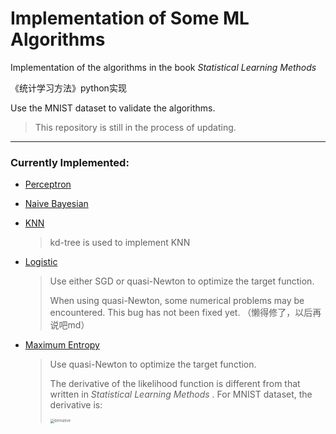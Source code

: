 # Implementation of Some ML Algorithms 
Implementation of the algorithms in the book *Statistical Learning Methods*  

《统计学习方法》python实现

Use the MNIST dataset to validate the algorithms.

>  This repository is still in the process of updating.

----

### Currently Implemented:

* [Perceptron](https://github.com/RockeyCoss/machineLearningImplementation/blob/main/models/Perceptron.py)

* [Naive Bayesian](https://github.com/RockeyCoss/machineLearningImplementation/blob/main/models/NaiveBayesian.py)

* [KNN](https://github.com/RockeyCoss/machineLearningImplementation/blob/main/models/KNN.py)

  > kd-tree is used to implement KNN

* [Logistic](https://github.com/RockeyCoss/machineLearningImplementation/blob/main/models/Logistic.py)

  > Use either SGD or quasi-Newton to optimize the target function.
  >
  > When using quasi-Newton, some numerical problems may be encountered. This bug has not been fixed yet. （懒得修了，以后再说吧md）

* [Maximum Entropy](https://github.com/RockeyCoss/machineLearningImplementation/blob/main/models/MaximumEntropy.py)

  > Use quasi-Newton to optimize the target function.
  >
  > The derivative of the likelihood function is different from that written in *Statistical Learning Methods* . For MNIST dataset, the derivative is:
  >
  > <img src="https://github.com/RockeyCoss/machineLearningImplementation/blob/main/README.assets/derivative.png" alt="derivative" style="zoom:40%;" />

  

